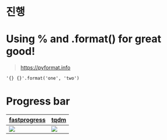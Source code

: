# 진행

# Using % and .format() for great good!

> https://pyformat.info

```
'{} {}'.format('one', 'two')
```


# Progress bar

|[fastprogress](https://github.com/fastai/fastprogress)|[tqdm](https://github.com/tqdm/tqdm)|
|-|-|
|![](https://github.com/fastai/fastprogress/raw/master/images/pb_cos.gif)|![](https://raw.githubusercontent.com/tqdm/tqdm/master/images/tqdm.gif)|
